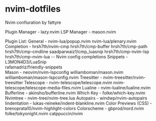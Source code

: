 # nvim-dotfiles

Nvim confiuration by fattyre

Plugin Manager - lazy.nvim
LSP Manager - mason.nvim

Plugin List:
  General -
    nvim-lua/popup.nvim
    nvim-lua/plenary.nvim
  Completion - 
    hrsh7th/nvim-cmp
    hrsh7th/cmp-buffer
    hrsh7th/cmp-path
    hrsh7th/cmp-cmdline
    saadparwaiz1/cmp_luasnip 
    hrsh7th/cmp-nvim-lsp
    hrsh7th/cmp-nvim-lua -- Nvim config completions
  Snippets -
    L3MON4D3/LuaSnip                                  
    rafamadriz/friendly-snippets                    
  Mason -
    neovim/nvim-lspconfig
    williamboman/mason.nvim
    williamboman/mason-lspconfig.nvim
  Treesitter -
    nvim-treesitter/nvim-treesitter
  Telescope -
    nvim-telescope/telescope.nvim
    nvim-telescope/telescope-media-files.nvim
  Lualine -
    nvim-lualine/lualine.nvim
  Bufferline -
    akinsho/bufferline.nvim
  Which Key -
    folke/which-key.nvim
  Nvimtree -
    nvim-tree/nvim-tree.lua
  Autopairs -
    windwp/nvim-autopairs
  Iindentation -
    lukas-reineke/indent-blankline.nvim
  Color Previews (CSS) -
    brenoprata10/nvim-highlight-colors
  Colorscheme -
    gbprod/nord.nvim
    folke/tokyonight.nvim
    catppuccin/nvim
